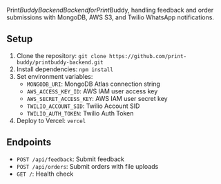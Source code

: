 Print$Buddy Backend
  Backend for Print$Buddy, handling feedback and order submissions with MongoDB, AWS S3, and Twilio WhatsApp notifications.

  ## Setup
  1. Clone the repository: `git clone https://github.com/print-buddy/printbuddy-backend.git`
  2. Install dependencies: `npm install`
  3. Set environment variables:
     - `MONGODB_URI`: MongoDB Atlas connection string
     - `AWS_ACCESS_KEY_ID`: AWS IAM user access key
     - `AWS_SECRET_ACCESS_KEY`: AWS IAM user secret key
     - `TWILIO_ACCOUNT_SID`: Twilio Account SID
     - `TWILIO_AUTH_TOKEN`: Twilio Auth Token
  4. Deploy to Vercel: `vercel`

  ## Endpoints
  - `POST /api/feedback`: Submit feedback
  - `POST /api/orders`: Submit orders with file uploads
  - `GET /`: Health check

